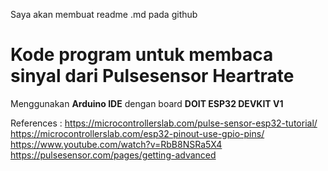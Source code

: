 Saya akan membuat readme .md pada github 

<h1>Kode program untuk membaca sinyal dari Pulsesensor Heartrate </h1>
<p>Menggunakan <b>Arduino IDE</b> dengan board <b>DOIT ESP32 DEVKIT V1 </b> </p>

References :
https://microcontrollerslab.com/pulse-sensor-esp32-tutorial/
https://microcontrollerslab.com/esp32-pinout-use-gpio-pins/
https://www.youtube.com/watch?v=RbB8NSRa5X4
https://pulsesensor.com/pages/getting-advanced
